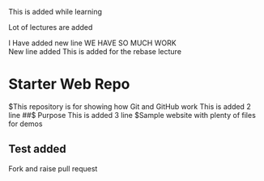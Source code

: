 This is added while learning

Lot of lectures are added

I Have added new line
WE HAVE SO MUCH WORK	
New line added
This is added for the rebase lecture
# Starter Web Repo
$This repository is for showing how Git and GitHub work
This is added 2 line
##$ Purpose
This is added 3 line
$Sample website with plenty of files for demos

## Test added
Fork and raise pull request
